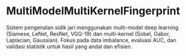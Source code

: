 # MultiModelMultiKernelFingerprint
Sistem pengenalan sidik jari menggunakan multi-model deep learning (Siamese, LeNet, ResNet, VGG-19) dan multi-kernel (Sobel, Gabor, Laplacian, Gaussian). Fokus pada data imbalance, evaluasi AUC, dan validasi statistik untuk hasil yang andal dan efisien.
